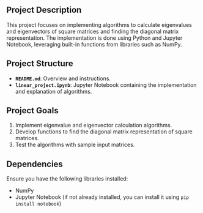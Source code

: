 ## Project Description
This project focuses on implementing algorithms to calculate eigenvalues and eigenvectors of square matrices and finding the diagonal matrix representation. The implementation is done using Python and Jupyter Notebook, leveraging built-in functions from libraries such as NumPy.

## Project Structure
- **`README.md`**: Overview and instructions.
- **`linear_project.ipynb`**: Jupyter Notebook containing the implementation and explanation of algorithms.

## Project Goals
1. Implement eigenvalue and eigenvector calculation algorithms.
2. Develop functions to find the diagonal matrix representation of square matrices.
3. Test the algorithms with sample input matrices.

## Dependencies
Ensure you have the following libraries installed:
- NumPy
- Jupyter Notebook (if not already installed, you can install it using `pip install notebook`)

